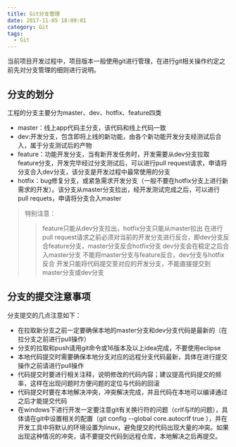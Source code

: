 ```yaml
---
title: Git分支管理
date: 2017-11-05 18:09:01
category: Git
tags:
  - Git
---
```


当前项目开发过程中，项目版本一般使用git进行管理，在进行git相关操作约定之前先对分支管理的细则进行说明。

<!--more-->

## 分支的划分
工程的分支主要分为master、dev、hotfix、feature四类
* master：线上app代码主分支，该代码和线上代码一致
* dev:开发分支，包含即将上线的新功能，由各个新功能开发分支经测试后合入，属于分支测试后的产物
* feature：功能开发分支，当有新开发任务时，开发需要从dev分支拉取feature分支，开发完毕经过分支测试后，可以进行pull request请求，申请将分支合入dev分支，该分支是开发过程中最常使用的分支
* hotfix：bug修复分支，或紧急需求开发分支（一般不要在hotfix分支上进行新需求的开发）。该分支从master分支拉出，经开发测试完成之后，可以进行pull requets，申请将分支合入master
> 特别注意：
>> feature只能从dev分支拉出，hotfix分支只能从master拉出
>> 在进行pull request请求之前必须对当前的开发分支进行反合，即dev分支反合feature分支，master分支反合hotfix分支
>> dev分支会在稳定之后合入master分支
>> 不能将master分支与feature反合，dev分支与hotfix反合
>> 开发只能将代码提交至对应的开发分支，不能直接提交到master分支或dev分支

## 分支的提交注意事项
分支提交的几点注意如下：
* 在拉取新分支之前一定要确保本地的master分支和dev分支代码是最新的（在拉分支之前进行pull操作）
* 分支的拉取和push请用git命令或16版本及以上idea完成，不要使用eclipse
* 本地代码提交时需要确保本地分支对应的远程分支代码最新，具体在进行提交操作之前请进行pull操作
* 代码提交时要进行相关注释，说明修改的代码内容；建议提高代码提交的频率，这样在出现问题时方便问题的定位与代码的回滚
* 代码提交时要在本地解决冲突，冲突解决完成，并且代码在本地可以编译通过之后才能提交代码
* 在windows下进行开发一定要注意git有关换行符的问题（crlf与lf的问题），具体请在git中设置相关的配置（git config --global core.autocrlf true ），并在开发工具中将默认的环境设置为linux，避免提交的代码出现大量的冲突。如果出现这种情况的冲突，请不要提交代码到远程仓库，本地解决之后再提交。